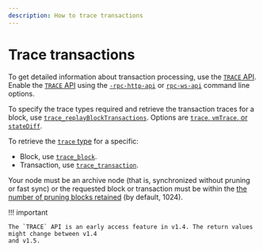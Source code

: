 ```yaml
---
description: How to trace transactions
---
```


# Trace transactions

To get detailed information about transaction processing, use the
[`TRACE` API](../../Reference/API-Methods.md#trace-methods). Enable the
[`TRACE` API](../../Reference/API-Methods.md#trace-methods) using the
[`-rpc-http-api`](../../Reference/CLI/CLI-Syntax.md#rpc-http-api) or
[`rpc-ws-api`](../../Reference/CLI/CLI-Syntax.md#rpc-ws-api) command line options.

To specify the trace types required and retrieve the transaction traces for a block, use
[`trace_replayBlockTransactions`](../../Reference/API-Methods.md#trace_replayblocktransactions). Options are
[`trace`, `vmTrace`, or `stateDiff`](../../Reference/Trace-Types.md).

To retrieve the [`trace` type](../../Reference/Trace-Types.md#trace) for a specific:

* Block, use [`trace_block`](../../Reference/API-Methods.md#trace_block).
* Transaction, use [`trace_transaction`](../../Reference/API-Methods.md#trace_transaction).

Your node must be an archive node (that is, synchronized without pruning or fast sync) or the
requested block or transaction must be within the [the number of pruning blocks retained](../../Reference/CLI/CLI-Syntax.md#pruning-blocks-retained)
(by default, 1024).

!!! important

    The `TRACE` API is an early access feature in v1.4. The return values might change between v1.4
    and v1.5.